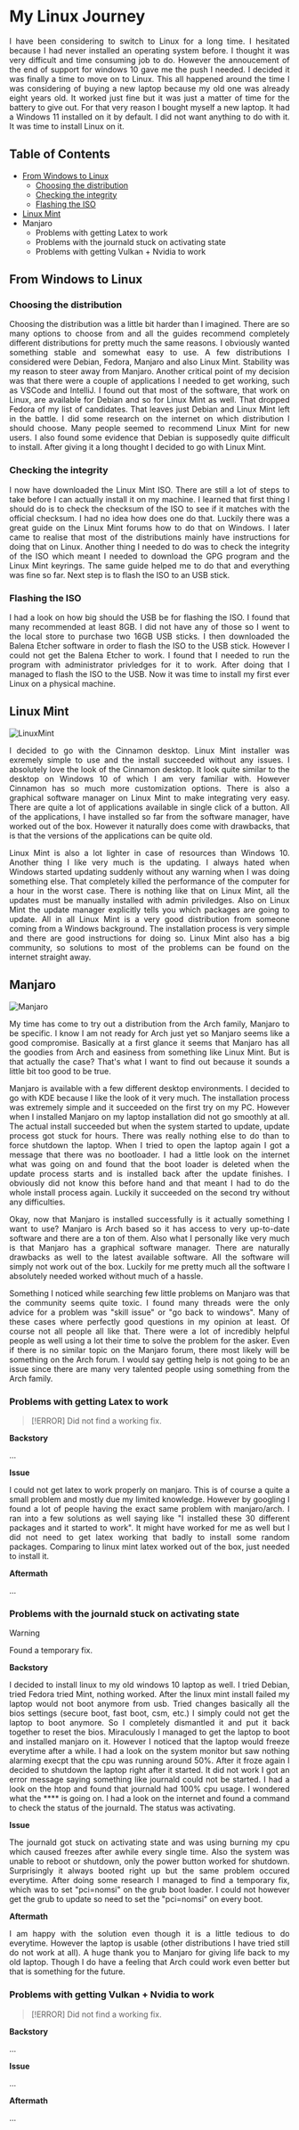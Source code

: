 # My Linux Journey
<p align="justify">
	I have been considering to switch to Linux for a long time. I hesitated because I had never installed an operating system before. I thought it was very difficult and time consuming job to do. However the annoucement of the end of support for windows 10 gave me the push I needed. I decided it was finally a time to move on to Linux. This all happened around the time I was considering of buying a new laptop because my old one was already eight years old. It worked just fine but it was just a matter of time for the battery to give out. For that very reason I bought myself a new laptop. It had a Windows 11 installed on it by default. I did not want anything to do with it. It was time to install Linux on it.
</p>

## Table of Contents
- <a href="#from-windows-to-linux">From Windows to Linux</a>
    - <a href="#choosing-the-distribution">Choosing the distribution</a>
    - <a href="#checking-the-integrity">Checking the integrity</a>
    - <a href="#flashing-the-iso">Flashing the ISO</a>
- <a href="#linux-mint">Linux Mint</a>
- <a>Manjaro</a>
    - <a>Problems with getting Latex to work</a>
    - <a>Problems with the journald stuck on activating state</a>
    - <a>Problems with getting Vulkan + Nvidia to work</a>

## From Windows to Linux
### Choosing the distribution
<p align="justify">
	Choosing the distribution was a little bit harder than I imagined. There are so many options to choose from and all the guides recommend completely different distributions for pretty much the same reasons. I obviously wanted something stable and somewhat easy to use. A few distributions I considered were Debian, Fedora, Manjaro and also Linux Mint. Stability was my reason to steer away from Manjaro. Another critical point of my decision was that there were a couple of applications I needed to get working, such as VSCode and IntelliJ. I found out that most of the software, that work on Linux, are available for Debian and so for Linux Mint as well. That dropped Fedora of my list of candidates. That leaves just Debian and Linux Mint left in the battle. I did some research on the internet on which distribution I should choose. Many people seemed to recommend Linux Mint for new users. I also found some evidence that Debian is supposedly quite difficult to install. After giving it a long thought I decided to go with Linux Mint.
</p>

### Checking the integrity
<p align="justify">
    I now have downloaded the Linux Mint ISO. There are still a lot of steps to take before I can actually install it on my machine. I learned that first thing I should do is to check the checksum of the ISO to see if it matches with the official checksum. I had no idea how does one do that. Luckily there was a great guide on the Linux Mint forums how to do that on Windows. I later came to realise that most of the distributions mainly have instructions for doing that on Linux. Another thing I needed to do was to check the integrity of the ISO which meant I needed to download the GPG program and the Linux Mint keyrings. The same guide helped me to do that and everything was fine so far. Next step is to flash the ISO to an USB stick.
</p>

### Flashing the ISO
<p align="justify">
    I had a look on how big should the USB be for flashing the ISO. I found that many recommended at least 8GB. I did not have any of those so I went to the local store to purchase two 16GB USB sticks. I then downloaded the Balena Etcher software in order to flash the ISO to the USB stick. However I could not get the Balena Etcher to work. I found that I needed to run the program with administrator privledges for it to work. After doing that I managed to flash the ISO to the USB. Now it was time to install my first ever Linux on a physical machine.
</p>

## Linux Mint
![LinuxMint](https://img.shields.io/badge/Linux_Mint-87CF3E?style=flat&logo=linux-mint&logoColor=white)

<p align="justify">
	I decided to go with the Cinnamon desktop. Linux Mint installer was exremely simple to use and the install succeeded without any issues. I absolutely love the look of the Cinnamon desktop. It look quite similar to the desktop on Windows 10 of which I am very familiar with. However Cinnamon has so much more customization options. There is also a graphical software manager on Linux Mint to make integrating very easy. There are quite a lot of applications available in single click of a button. All of the applications, I have installed so far from the software manager, have worked out of the box. However it naturally does come with drawbacks, that is that the versions of the applications can be quite old.
</p>

<p align="justify">
	Linux Mint is also a lot lighter in case of resources than Windows 10. Another thing I like very much is the updating. I always hated when Windows started updating suddenly without any warning when I was doing something else. That completely killed the performance of the computer for a hour in the worst case. There is nothing like that on Linux Mint, all the updates must be manually installed with admin priviledges. Also on Linux Mint the update manager explicitly tells you which packages are going to update. All in all Linux Mint is a very good distribution from someone coming from a Windows background. The installation process is very simple and there are good instructions for doing so. Linux Mint also has a big community, so solutions to most of the problems can be found on the internet straight away.
</p>

## Manjaro
![Manjaro](https://img.shields.io/badge/Manjaro-35BF5C?style=flat&logo=Manjaro&logoColor=white)

<p align="justify">
    My time has come to try out a distribution from the Arch family, Manjaro to be specific. I know I am not ready for Arch just yet so Manjaro seems like a good compromise. Basically at a first glance it seems that Manjaro has all the goodies from Arch and easiness from something like Linux Mint. But is that actually the case? That's what I want to find out because it sounds a little bit too good to be true.
</p>

<p align="justify">
    Manjaro is available with a few different desktop environments. I decided to go with KDE because I like the look of it very much. The installation process was extremely simple and it succeeded on the first try on my PC. However when I installed Manjaro on my laptop installation did not go smoothly at all. The actual install succeeded but when the system started to update, update process got stuck for hours. There was really nothing else to do than to force shutdown the laptop. When I tried to open the laptop again I got a message that there was no bootloader. I had a little look on the internet what was going on and found that the boot loader is deleted when the update process starts and is installed back after the update finishes. I obviously did not know this before hand and that meant I had to do the whole install process again. Luckily it succeeded on the second try without any difficulties. 
</p>

<p align="justify">
    Okay, now that Manjaro is installed successfully is it actually something I want to use? Manjaro is Arch based so it has access to very up-to-date software and there are a ton of them. Also what I personally like very much is that Manjaro has a graphical software manager. There are naturally drawbacks as well to the latest available software. All the software will simply not work out of the box. Luckily for me pretty much all the software I absolutely needed worked without much of a hassle. 
</p>

<p align="justify">
	Something I noticed while searching few little problems on Manjaro was that the community seems quite toxic. I found many threads were the only advice for a problem was "skill issue" or "go back to windows". Many of these cases where perfectly good questions in my opinion at least. Of course not all people all like that. There were a lot of incredibly helpful people as well using a lot their time to solve the problem for the asker. Even if there is no similar topic on the Manjaro forum, there most likely will be something on the Arch forum. I would say getting help is not going to be an issue since there are many very talented people using something from the Arch family.
</p>

### Problems with getting Latex to work
> [!ERROR]
> Did not find a working fix.

**Backstory**
<p align="justify">
    ...
</p>

**Issue**
<p align="justify">
	I could not get latex to work properly on manjaro. This is of course a quite a small problem and mostly due my limited knowledge. However by googling I found a lot of people having the exact same problem with manjaro/arch. I ran into a few solutions as well saying like "I installed these 30 different packages and it started to work". It might have worked for me as well but I did not need to get latex working that badly to install some random packages. Comparing to linux mint latex worked out of the box, just needed to install it.
</p>

**Aftermath**
<p align="justify">
    ...
</p>

### Problems with the journald stuck on activating state
> [!WARNING]
> Found a temporary fix.

**Backstory**
<p align="justify">
    I decided to install linux to my old windows 10 laptop as well. I tried Debian, tried Fedora tried Mint, nothing worked. After the linux mint install failed my laptop would not boot anymore from usb. Tried changes basically all the bios settings (secure boot, fast boot, csm, etc.) I simply could not get the laptop to boot anymore. So I completely dismantled it and put it back together to reset the bios. Miraculously I managed to get the laptop to boot and installed manjaro on it. However I noticed that the laptop would freeze everytime after a while. I had a look on the system monitor but saw nothing alarming execpt that the cpu was running around 50%. After it froze again I decided to shutdown the laptop right after it started. It did not work I got an error message saying something like journald could not be started. I had a look on the htop and found that journald had 100% cpu usage. I wondered what the **** is going on. I had a look on the internet and found a command to check the status of the journald. The status was activating.
</p>

**Issue**
<p align="justify">
    The journald got stuck on activating state and was using burning my cpu which caused freezes after awhile every single time. Also the system was unable to reboot or shutdown, only the power button worked for shutdown. Surprisingly it always booted right up but the same problem occured everytime. After doing some research I managed to find a temporary fix, which was to set "pci=nomsi" on the grub boot loader. I could not however get the grub to update so need to set the "pci=nomsi" on every boot.
</p>

**Aftermath**
<p align="justify">
    I am happy with the solution even though it is a little tedious to do everytime. However the laptop is usable (other distributions I have tried still do not work at all). A huge thank you to Manjaro for giving life back to my old laptop. Though I do have a feeling that Arch could work even better but that is something for the future.
</p>

### Problems with getting Vulkan + Nvidia to work
> [!ERROR]
> Did not find a working fix.

**Backstory**
<p align="justify">
    ...
</p>

**Issue**
<p align="justify">
	...
</p>

**Aftermath**
<p align="justify">
    ...
</p>